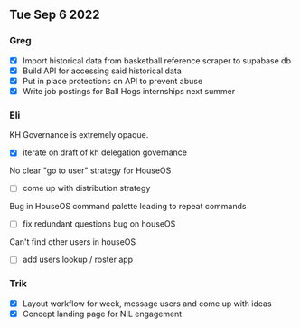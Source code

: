 ## Tue Sep 6 2022

### Greg

- [x] Import historical data from basketball reference scraper to supabase db
- [x] Build API for accessing said historical data
- [x] Put in place protections on API to prevent abuse
- [x] Write job postings for Ball Hogs internships next summer

### Eli

KH Governance is extremely opaque.

- [x] iterate on draft of kh delegation governance

No clear "go to user" strategy for HouseOS

- [ ] come up with distribution strategy

Bug in HouseOS command palette leading to repeat commands

- [ ] fix redundant questions bug on houseOS

Can't find other users in houseOS

- [ ] add users lookup / roster app

### Trik

- [x] Layout workflow for week, message users and come up with ideas
- [x] Concept landing page for NIL engagement
